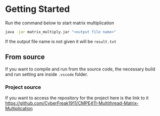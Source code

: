 # Getting Started

Run the command below to start matrix multiplication

```bash
java -jar matrix_multiply.jar "<output file name>"
```

If the output file name is not given it will be `result.txt`

## From source

If you want to compile and run from the source code, the necessary build and run setting are inside `.vscode` folder.

### Project source

If you want to access the repository for the project here is the link to it <https://github.com/CyberFreak1911/CMPE411-Multithread-Matrix-Multiplication>
